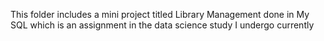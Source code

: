 This folder includes a mini project titled Library Management done in My SQL which is an assignment in the data science study I undergo currently

